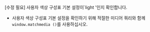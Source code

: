 [수정 필요]
사용자 색상 구성표 기본 설정이`light '인지 확인합니다.

- 사용자 색상 구성표 기본 설정을 확인하기 위해 적절한 미디어 쿼리와 함께`window.matchmedia ()`를 사용하십시오.
